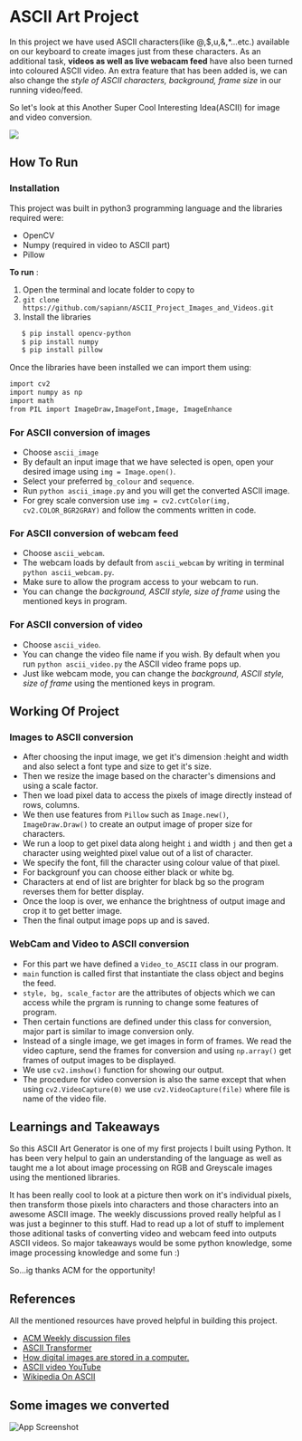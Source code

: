 
# ASCII Art Project

In this project we have used ASCII characters(like @,$,u,&,*...etc.) available on our keyboard to create images just from these characters. 
As an additional task, **videos as well as live webacam feed** have also been turned into coloured ASCII video. An extra feature that has been added is, we can also change the *style of ASCII characters, background, frame size* in our running video/feed. 

So let's look at this Another Super Cool Interesting Idea(ASCII) for image and video conversion.

![](https://i.imgur.com/op8Ug2K.jpeg)


## How To Run
### Installation
This project was built in python3 programming language and the libraries required were:

* OpenCV
* Numpy (required in video to ASCII part)
* Pillow

**To run** :

1. Open the terminal and locate folder to copy to
2. `git clone https://github.com/sapiann/ASCII_Project_Images_and_Videos.git`
3. Install the libraries
```bash
   $ pip install opencv-python
   $ pip install numpy
   $ pip install pillow 
   ```
 
Once the libraries have been installed we can import them using:
```bash
import cv2
import numpy as np
import math
from PIL import ImageDraw,ImageFont,Image, ImageEnhance
```
### For ASCII conversion of images
* Choose `ascii_image`
* By default an input image that we have selected is open, open your desired image using `img = Image.open()`.
* Select your preferred `bg_colour` and `sequence`.
* Run `python ascii_image.py` and you will get the converted ASCII image.
* For grey scale conversion use `img = cv2.cvtColor(img, cv2.COLOR_BGR2GRAY)` and follow the comments written in code.

### For ASCII conversion of webcam feed
* Choose `ascii_webcam`.
* The webcam loads by default from `ascii_webcam` by writing in terminal `python ascii_webcam.py`.
* Make sure to allow the program access to your webcam to run.
* You can change the *background, ASCII style, size of frame* using the mentioned keys in program.

### For ASCII conversion of video
* Choose `ascii_video`.
* You can change the video file name if you wish. By default when you run `python ascii_video.py` the ASCII video frame pops up.
* Just like webcam mode, you can change the *background, ASCII style, size of frame* using the mentioned keys in program.



    
## Working Of Project

### Images to ASCII conversion

* After choosing the input image, we get it's dimension :height and width and also select a font type and size to get it's size.
* Then we resize the image based on the character's dimensions and using a scale factor.
* Then we load pixel data to access the pixels of image directly instead of rows, columns.
* We then use features from `Pillow` such as `Image.new()`, `ImageDraw.Draw()` to create an output image of proper size for characters.
* We run a loop to get pixel data along height `i` and width `j` and then get a character using weighted pixel value out of a list of character.
* We specify the font, fill the character using colour value of that pixel.
* For backgrounf you can choose either black or white bg. 
* Characters at end of list are brighter for black bg so the program reverses them for better display.
* Once the loop is over, we enhance the brightness of output image and crop it to get better image.
* Then the final output image pops up and is saved.

### WebCam and Video to ASCII conversion
* For this part we have defined a `Video_to_ASCII` class in our program.
* `main` function is called first that instantiate the class object and begins the feed.
* `style, bg, scale_factor` are the attributes of objects which we can access while the prgram is running to change some features of program.
* Then certain functions are defined under this class for conversion, major part is similar to image conversion only.
* Instead of a single image, we get images in form of frames. We read the video capture, send the frames for conversion and using `np.array()` get frames of output images to be displayed.
* We use `cv2.imshow()` function for showing our output. 
* The procedure for video conversion is also the same except that when using `cv2.VideoCapture(0)` we use `cv2.VideoCapture(file)` where file is name of the video file.


## Learnings and Takeaways

So this ASCII Art Generator is one of my first projects I built using Python. It has been very helpul to gain an understanding
of the language as well as taught me a lot about image processing on RGB and Greyscale images using the mentioned libraries.

It has been really cool to look at a picture then work on it's individual pixels, then transform those pixels into characters and those characters into an awesome ASCII image.
The weekly discussions proved really helpful as I was just a beginner to this stuff. Had to read up a lot of stuff to implement those aditional tasks of converting
video and webcam feed into outputs ASCII videos. So major takeaways would be some python knowledge, some image processing knowledge and some fun :)

So...ig thanks ACM for the opportunity!


## References
All the mentioned resources have proved helpful in building this project.

 - [ACM Weekly discussion files](https://drive.google.com/drive/u/1/folders/1HAtoMM4L06yqbZWDG3nEtepRLPOO-i83)
 - [ASCII Transformer](https://github.com/kailau02/ascii-transformer#webcam-mode)
 - [How digital images are stored in a computer.](https://alekya3.medium.com/how-images-are-stored-in-a-computer-f364d11b4e93)
 - [ASCII video YouTube](https://www.youtube.com/watch?v=55iwMYv8tGI&t=829s)
 - [Wikipedia On ASCII](https://en.wikipedia.org/wiki/ASCII_art)


## Some images we converted

![App Screenshot](https://via.placeholder.com/468x300?text=App+Screenshot+Here)

